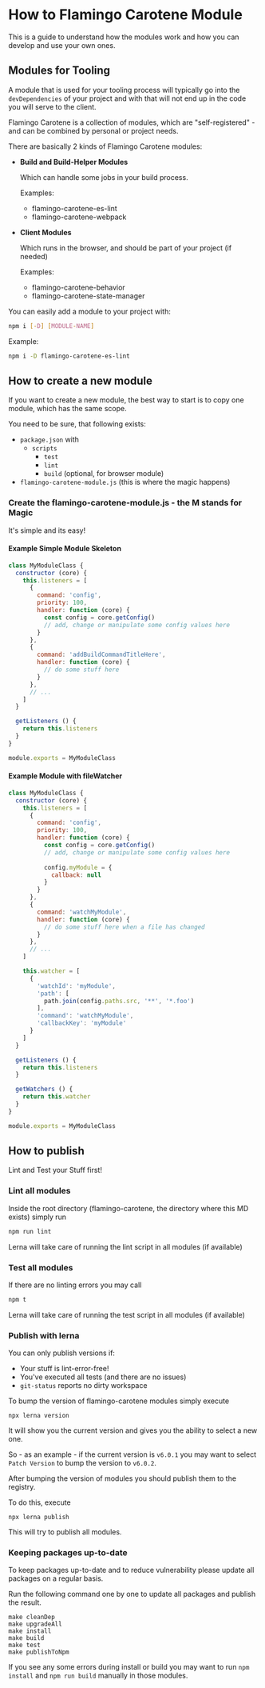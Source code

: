 # How to Flamingo Carotene Module
This is a guide to understand how the modules work and how you can develop and use your own ones.

## Modules for Tooling
A module that is used for your tooling process will typically go into the `devDependencies` of your project and with
that will not end up in the code you will serve to the client.

Flamingo Carotene is a collection of modules, which are "self-registered" - and can be combined by personal or project
needs.

There are basically 2 kinds of Flamingo Carotene modules:

* __Build and Build-Helper Modules__
  
  Which can handle some jobs in your build process.

  Examples:
  * flamingo-carotene-es-lint
  * flamingo-carotene-webpack
  
* __Client Modules__

  Which runs in the browser, and should be part of your project (if needed)

  Examples:
  * flamingo-carotene-behavior
  * flamingo-carotene-state-manager
  
You can easily add a module to your project with:
```bash
npm i [-D] [MODULE-NAME]
``` 
Example:
```bash
npm i -D flamingo-carotene-es-lint  
``` 

## How to create a new module

If you want to create a new module, the best way to start is to copy one module, which has the same scope.

You need to be sure, that following exists:
* `package.json` with 
  * `scripts`
    * `test`
    * `lint`
    * `build` (optional, for browser module)
* `flamingo-carotene-module.js` (this is where the magic happens)

### Create the flamingo-carotene-module.js - the M stands for Magic

It's simple and its easy!

#### Example Simple Module Skeleton

```js
class MyModuleClass {
  constructor (core) {
    this.listeners = [
      {
        command: 'config',
        priority: 100,
        handler: function (core) {
          const config = core.getConfig()
          // add, change or manipulate some config values here
        }
      },
      {
        command: 'addBuildCommandTitleHere',
        handler: function (core) {
          // do some stuff here
        }
      },
      // ...
    ]
  }

  getListeners () {
    return this.listeners
  }
}

module.exports = MyModuleClass 
```

#### Example Module with fileWatcher

```js
class MyModuleClass {
  constructor (core) {
    this.listeners = [
      {
        command: 'config',
        priority: 100,
        handler: function (core) {
          const config = core.getConfig()
          // add, change or manipulate some config values here
          
          config.myModule = {
            callback: null
          }
        }
      },
      {
        command: 'watchMyModule',
        handler: function (core) {
          // do some stuff here when a file has changed
        }
      },
      // ...
    ]

    this.watcher = [
      {
        'watchId': 'myModule',
        'path': [
          path.join(config.paths.src, '**', '*.foo')
        ],
        'command': 'watchMyModule',
        'callbackKey': 'myModule'
      }
    ]
  }

  getListeners () {
    return this.listeners
  }

  getWatchers () {
    return this.watcher
  }
}

module.exports = MyModuleClass
```

## How to publish

Lint and Test your Stuff first!

### Lint all modules

Inside the root directory (flamingo-carotene, the directory where this MD exists) simply run
```bash
npm run lint
```
Lerna will take care of running the lint script in all modules (if available)

### Test all modules
If there are no linting errors you may call
```bash
npm t
```
Lerna will take care of running the test script in all modules (if available)

### Publish with lerna
You can only publish versions if: 
* Your stuff is lint-error-free!
* You've executed all tests (and there are no issues)
* `git-status` reports no dirty workspace

To bump the version of flamingo-carotene modules simply execute
```
npx lerna version
```
It will show you the current version and gives you the ability to select a new one.

So - as an example - if the current version is
`v6.0.1` you may want to select `Patch Version` to bump the version to `v6.0.2`.


After bumping the version of modules you should publish them to the registry.

To do this, execute
```
npx lerna publish
```
This will try to publish all modules.

### Keeping packages up-to-date
To keep packages up-to-date and to reduce vulnerability please update all packages on a regular basis.

Run the following command one by one to update all packages and publish the result. 
```shell script
make cleanDep
make upgradeAll
make install
make build
make test
make publishToNpm
```

If you see any some errors during install or build you may want to run ```npm install``` and ```npm run build``` manually in those modules.
